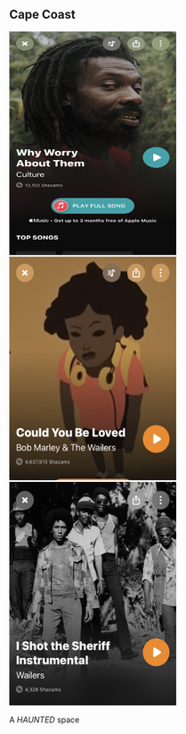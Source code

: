 ---
---

## Cape Coast

<img src="/assets/img/cape1.jpg" alt="" style="height: 400px; width:300px;"/>
<img src="/assets/img/cape2.jpg" alt="" style="height: 400px; width:300px;"/>
<img src="/assets/img/cape3.jpg" alt="" style="height: 400px; width:300px;"/>


A _HAUNTED_ space
